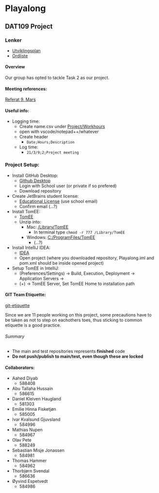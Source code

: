 # Playalong
## DAT109 Project

### Lenker

* [Utviklingsplan](Project/Documents/utviklingsplan.md)
* [Ordliste](#)


#### Overview
Our group has opted to tackle Task 2 as our project.

#### Meeting references:
[Referat 9. Mars](/Project/Referat/Referat_1_(9._mars).pdf)

#### Useful info:
* Logging time:
    * Create name.csv under [Project/Workhours]()
    * open with vscode/notepad++/whatever
    * Create header
        * `Date;Hours;Description`
    * Log time:
        * `21/3/9;2;Project meeting`

### Project Setup:
* Install GitHub Desktop:
    * [Github Desktop](https://desktop.github.com)
    * Login with School user (or private if so prefered)
    * Download repository
* Create JetBrains student license:
    * [Educational License](https://www.jetbrains.com/community/education/#students) (use school email)
    * Confirm email (...?)
* Install TomEE:
    * [TomEE](https://tomee.apache.org)
    * Unzip into: 
        * Mac: [/Library/TomEE](/Library/TomEE)
            * In terminal type `chmod -r 777 /Library/TomEE`
        * Windows: [C:/ProgramFiles/TomEE](C:/ProgramFiles/TomEE)
            * (...?)
* Install IntelliJ IDEA:
    * [IDEA](https://www.jetbrains.com/idea/)
    * Open project (where you downloaded repository, Playalong.iml and pom.xml should be inside opened project)
* Setup TomEE in IntelliJ:
    * (Preferences/Settings) -> Build, Execution, Deployment -> Application Servers ->
    * (+) -> TomEE Server, Set TomEE Home to installation path


#### GIT Team Etiquette:

[git-etiquette](https://dev.to/milu_franz/git-explained-proper-team-etiquette-1od)

Since we are 11 people working on this project, some precautions have to be taken as not to step on eachothers toes, thus sticking to common etiquette is a good practice.

###### Summary
* The main and test repositories represents **finished** code
* **Do not push/publish to main/test, even though these are locked**

#### Collaborators:
* Aahed Diyab
    * 588408
* Abu Tallaha Hussain
    * 586615
* Daniel Kleiven Haugland
    * 581303
* Emilie Hinna Fisketjøn
    * 585005
* Ivar Kvalsund Gjuvsland
    * 584996
* Mathias Nupen
    * 584967
* Olav Pete
    * 588249
* Sebastian Misje Jonassen
    * 584981
* Thomas Hammer
    * 584962
* Thorbjørn Svendal
    * 586636
* Øyvind Espetvedt
    * 584986
